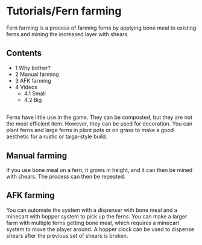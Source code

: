 # Tutorials/Fern farming
Fern farming is a process of farming ferns by applying bone meal to existing ferns and mining the increased layer with shears.

## Contents
- 1 Why bother?
- 2 Manual farming
- 3 AFK farming
- 4 Videos
	- 4.1 Small
	- 4.2 Big

## 
Ferns have little use in the game. They can be composted, but they are not the most efficient item. However, they can be used for decoration. You can plant ferns and large ferns in plant pots or on grass to make a good aesthetic for a rustic or taiga-style build.

## Manual farming
If you use bone meal on a fern, it grows in height, and it can then be mined with shears. The process can then be repeated.

## AFK farming
You can automate the system with a dispenser with bone meal and a minecart with hopper system to pick up the ferns. You can make a larger farm with multiple ferns getting bone meal, which requires a minecart system to move the player around. A hopper clock can be used to dispense shears after the previous set of shears is broken.

